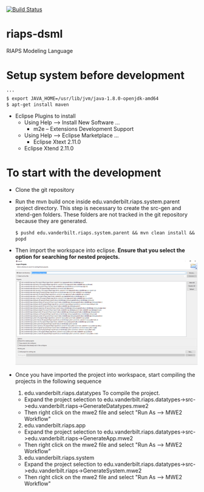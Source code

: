 [![Build Status](https://travis-ci.com/RIAPS/riaps-dsml.svg?token=pyUEeBLkG7FqiYPhyfxp&branch=master)](https://travis-ci.com/RIAPS/riaps-dsml)
# riaps-dsml
RIAPS Modeling Language

# Setup system before development
    '''
    $ export JAVA_HOME=/usr/lib/jvm/java-1.8.0-openjdk-amd64
    $ apt-get install maven
    
- Eclipse Plugins to install
    - Using Help --> Install New Software ...
    	- m2e – Extensions Development Support
    - Using Help --> Eclipse Marketplace ...
    	- Eclipse Xtext 2.11.0
	- Eclipse Xtend 2.11.0 
	
# To start with the development
- Clone the git repository
- Run the mvn build once inside edu.vanderbilt.riaps.system.parent project directory. This step is necessary to create the src-gen and xtend-gen folders. These folders are not tracked in the git repository because they are generated. 

    ```
    $ pushd edu.vanderbilt.riaps.system.parent && mvn clean install && popd
    ```

- Then import the workspace into eclipse. **Ensure that you select the option for searching for nested projects.**
![import](docs/media/eclipse_import.png)

- Once you have imported the project into workspace, start compiling the projects in the following sequence 
    1. edu.vanderbilt.riaps.datatypes
    	To compile the project. 
	- Expand the project selection to 
	edu.vanderbilt.riaps.datatypes->src->edu.vanderbilt.riaps->GenerateDatatypes.mwe2
	- Then right click on the mwe2 file and select "Run As --> MWE2 Workflow"
    2. edu.vanderbilt.riaps.app 
	- Expand the project selection to 
	edu.vanderbilt.riaps.datatypes->src->edu.vanderbilt.riaps->GenerateApp.mwe2
	- Then right click on the mwe2 file and select "Run As --> MWE2 Workflow"
    3. edu.vanderbilt.riaps.system 
	- Expand the project selection to 
	edu.vanderbilt.riaps.datatypes->src->edu.vanderbilt.riaps->GenerateSystem.mwe2
	- Then right click on the mwe2 file and select "Run As --> MWE2 Workflow"
